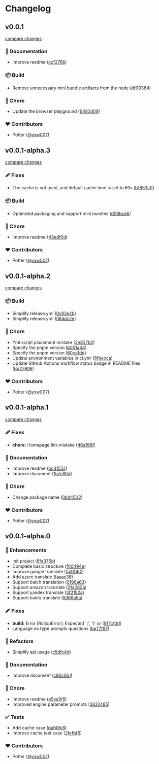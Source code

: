 # Changelog


## v0.0.1

[compare changes](https://github.com/yxw007/translate/compare/v0.0.1-alpha.3...v0.0.1)

### 📖 Documentation

- Improve readme ([ccf276b](https://github.com/yxw007/translate/commit/ccf276b))

### 📦 Build

- Remove unnecessary mini bundle artifacts from the node ([df00364](https://github.com/yxw007/translate/commit/df00364))

### 🏡 Chore

- Update the browser playground ([6483d09](https://github.com/yxw007/translate/commit/6483d09))

### ❤️ Contributors

- Potter ([@yxw007](http://github.com/yxw007))

## v0.0.1-alpha.3

[compare changes](https://github.com/yxw007/translate/compare/v0.0.1-alpha.2...v0.0.1-alpha.3)

### 🩹 Fixes

- The cache is not used, and default cache time is set to 60s ([b1853c0](https://github.com/yxw007/translate/commit/b1853c0))

### 📦 Build

- Optimized packaging and support mini bundles ([d29bce6](https://github.com/yxw007/translate/commit/d29bce6))

### 🏡 Chore

- Improve readme ([43edf0d](https://github.com/yxw007/translate/commit/43edf0d))

### ❤️ Contributors

- Potter ([@yxw007](http://github.com/yxw007))

## v0.0.1-alpha.2

[compare changes](https://github.com/yxw007/translate/compare/v0.0.1-alpha.1...v0.0.1-alpha.2)

### 📦 Build

- Simplify release.yml ([0c83e4b](https://github.com/yxw007/translate/commit/0c83e4b))
- Simplify release.yml ([08ddc2e](https://github.com/yxw007/translate/commit/08ddc2e))

### 🏡 Chore

- Yml script placement mistake ([2e837b2](https://github.com/yxw007/translate/commit/2e837b2))
- Specify the pnpm version ([b051a44](https://github.com/yxw007/translate/commit/b051a44))
- Specify the pnpm version ([60ca1dd](https://github.com/yxw007/translate/commit/60ca1dd))
- Update environment variables in ci.yml ([6fbecca](https://github.com/yxw007/translate/commit/6fbecca))
- Update GitHub Actions workflow status badge in README files ([6d27806](https://github.com/yxw007/translate/commit/6d27806))

### ❤️ Contributors

- Potter ([@yxw007](http://github.com/yxw007))

## v0.0.1-alpha.1

[compare changes](https://github.com/yxw007/translate/compare/v0.0.1-alpha.0...v0.0.1-alpha.1)

### 🩹 Fixes

- **chore:** Homepage link mistake ([46a199f](https://github.com/yxw007/translate/commit/46a199f))

### 📖 Documentation

- Improve readme ([bc41552](https://github.com/yxw007/translate/commit/bc41552))
- Improve document ([1b7c60d](https://github.com/yxw007/translate/commit/1b7c60d))

### 🏡 Chore

- Change package name ([0bd4502](https://github.com/yxw007/translate/commit/0bd4502))

### ❤️ Contributors

- Potter ([@yxw007](http://github.com/yxw007))

## v0.0.1-alpha.0


### 🚀 Enhancements

- Init project ([6fa376b](https://github.com/yxw007/translate/commit/6fa376b))
- Complete basic structure ([f00494e](https://github.com/yxw007/translate/commit/f00494e))
- Improve google translate ([1a3f062](https://github.com/yxw007/translate/commit/1a3f062))
- Add azure translate ([faaac36](https://github.com/yxw007/translate/commit/faaac36))
- Support batch translation ([0196a63](https://github.com/yxw007/translate/commit/0196a63))
- Support amazon translate ([01a282a](https://github.com/yxw007/translate/commit/01a282a))
- Support yandex translate ([3f2152a](https://github.com/yxw007/translate/commit/3f2152a))
- Support baidu translate ([5066a5a](https://github.com/yxw007/translate/commit/5066a5a))

### 🩹 Fixes

- **build:** Error [RollupError]: Expected ';', '}' or <eof> ([817cfdd](https://github.com/yxw007/translate/commit/817cfdd))
- Language no type prompts questions ([be77f97](https://github.com/yxw007/translate/commit/be77f97))

### 💅 Refactors

- Simplify api usage ([c5dfc4d](https://github.com/yxw007/translate/commit/c5dfc4d))

### 📖 Documentation

- Improve document ([c90c061](https://github.com/yxw007/translate/commit/c90c061))

### 🏡 Chore

- Improve readme ([a5ea9f8](https://github.com/yxw007/translate/commit/a5ea9f8))
- Improved engine parameter prompts ([3832485](https://github.com/yxw007/translate/commit/3832485))

### ✅ Tests

- Add cache case ([daf49c8](https://github.com/yxw007/translate/commit/daf49c8))
- Improve cache test case ([2fefbf6](https://github.com/yxw007/translate/commit/2fefbf6))

### ❤️ Contributors

- Potter ([@yxw007](http://github.com/yxw007))

